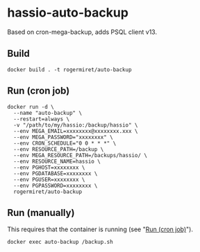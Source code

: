 # hassio-auto-backup

Based on cron-mega-backup, adds PSQL client v13.

## Build

``` shell
docker build . -t rogermiret/auto-backup
```

## Run (cron job)

``` shell
docker run -d \
  --name "auto-backup" \
  --restart=always \
  -v "/path/to/my/hassio:/backup/hassio" \
  --env MEGA_EMAIL=xxxxxxxx@xxxxxxxx.xxx \
  --env MEGA_PASSWORD="xxxxxxxx" \
  --env CRON_SCHEDULE="0 0 * * *" \
  --env RESOURCE_PATH=/backup \
  --env MEGA_RESOURCE_PATH=/backups/hassio/ \
  --env RESOURCE_NAME=hassio \
  --env PGHOST=xxxxxxxx \
  --env PGDATABASE=xxxxxxxx \
  --env PGUSER=xxxxxxxx \
  --env PGPASSWORD=xxxxxxxx \
  rogermiret/auto-backup
```

## Run (manually) 

This requires that the container is running (see "[Run (cron job)](#run-cron-job)").

``` shell
docker exec auto-backup /backup.sh
```
